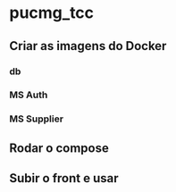 # pucmg_tcc

## Criar as imagens do Docker

### db

### MS Auth

### MS Supplier

## Rodar o compose

## Subir o front e usar

